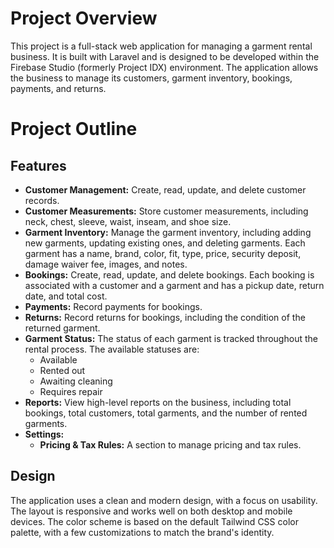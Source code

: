 # Project Overview

This project is a full-stack web application for managing a garment rental business. It is built with Laravel and is designed to be developed within the Firebase Studio (formerly Project IDX) environment. The application allows the business to manage its customers, garment inventory, bookings, payments, and returns.

# Project Outline

## Features

*   **Customer Management:** Create, read, update, and delete customer records.
*   **Customer Measurements:** Store customer measurements, including neck, chest, sleeve, waist, inseam, and shoe size.
*   **Garment Inventory:** Manage the garment inventory, including adding new garments, updating existing ones, and deleting garments. Each garment has a name, brand, color, fit, type, price, security deposit, damage waiver fee, images, and notes.
*   **Bookings:** Create, read, update, and delete bookings. Each booking is associated with a customer and a garment and has a pickup date, return date, and total cost.
*   **Payments:** Record payments for bookings.
*   **Returns:** Record returns for bookings, including the condition of the returned garment.
*   **Garment Status:** The status of each garment is tracked throughout the rental process. The available statuses are:
    *   Available
    *   Rented out
    *   Awaiting cleaning
    *   Requires repair
*   **Reports:** View high-level reports on the business, including total bookings, total customers, total garments, and the number of rented garments.
*   **Settings:**
    *   **Pricing & Tax Rules:** A section to manage pricing and tax rules.

## Design

The application uses a clean and modern design, with a focus on usability. The layout is responsive and works well on both desktop and mobile devices. The color scheme is based on the default Tailwind CSS color palette, with a few customizations to match the brand's identity.
